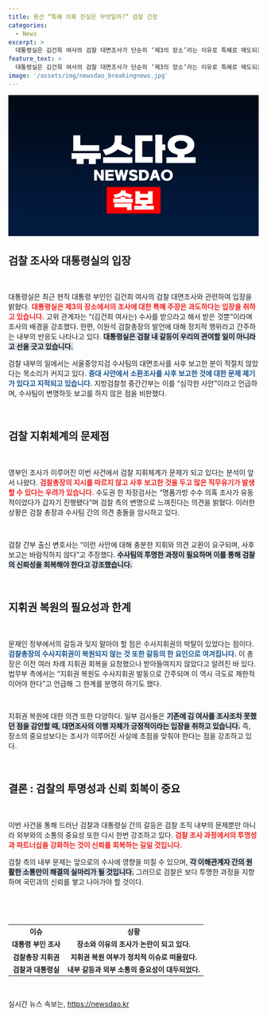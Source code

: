 ```yaml
---
title: 용산 “특혜 의혹 진실은 무엇일까?” 검찰 긴장
categories:
  - News
excerpt: >
  대통령실은 김건희 여사의 검찰 대면조사가 단순히 ‘제3의 장소’라는 이유로 특혜로 매도되는 것은 과도하다고 반박했다. 검찰 내부에서는 조사 방식에 대한 비판이 제기되며, 수사지휘권 회복에 대한 의견도 갈리고 있다.
feature_text: >
  대통령실은 김건희 여사의 검찰 대면조사가 단순히 ‘제3의 장소’라는 이유로 특혜로 매도되는 것은 과도하다고 반박했다. 검찰 내부에서는 조사 방식에 대한 비판이 제기되며, 수사지휘권 회복에 대한 의견도 갈리고 있다.
image: '/assets/img/newsdao_breakingnews.jpg'
---
```


<p><img src="/assets/img/newsdao_breakingnews.jpg" alt="ranknews 속보" /></p>

<h2 data-ke-size="size26">검찰 조사와 대통령실의 입장</h2>

<p data-ke-size="size16">&nbsp;</p>

<p>대통령실은 최근 현직 대통령 부인인 김건희 여사의 검찰 대면조사와 관련하여 입장을 밝혔다. <b><span style="color: #ee2323;">대통령실은 제3의 장소에서의 조사에 대한 특혜 주장은 과도하다는 입장을 취하고 있습니다.</span></b> 고위 관계자는 “(김건희 여사는) 수사를 받으라고 해서 받은 것뿐”이라며 조사의 배경을 강조했다. 한편, 이원석 검찰총장의 발언에 대해 정치적 행위라고 간주하는 내부의 반응도 나타나고 있다. <b><span style="background-color: #21538527;">대통령실은 검찰 내 갈등이 우리의 관여할 일이 아니라고 선을 긋고 있습니다.</span></b></p>

<p>검찰 내부의 일에서는 서울중앙지검 수사팀의 대면조사를 사후 보고한 분이 적절치 않았다는 목소리가 커지고 있다. <b><span style="color: #1a5490;">중대 사안에서 소환조사를 사후 보고한 것에 대한 문제 제기가 있다고 지적되고 있습니다.</span></b> 지방검찰청 중간간부는 이를 “심각한 사안”이라고 언급하며, 수사팀이 변명하듯 보고를 하지 않은 점을 비판했다.</p>

<p data-ke-size="size16">&nbsp;</p>

<h2 data-ke-size="size26">검찰 지휘체계의 문제점</h2>

<p data-ke-size="size16">&nbsp;</p>

<p>영부인 조사가 이루어진 이번 사건에서 검찰 지휘체계가 문제가 되고 있다는 분석이 앞서 나왔다. <b><span style="color: #ee2323;">검찰총장의 지시를 따르지 않고 사후 보고한 것을 두고 많은 직무유기가 발생할 수 있다는 우려가 있습니다.</span></b> 수도권 한 차장검사는 “명품가방 수수 의혹 조사가 유동적이었다가 갑자기 진행됐다”며 검찰 측의 변명으로 느껴진다는 의견을 밝혔다. 이러한 상황은 검찰 총장과 수사팀 간의 의견 충돌을 암시하고 있다.</p>

<p><br></p>

<p>검찰 간부 출신 변호사는 “이런 사안에 대해 충분한 지휘와 의견 교환이 요구되며, 사후 보고는 바람직하지 않다”고 주장했다. <b><span style="background-color: #21538527;">수사팀의 투명한 과정이 필요하며 이를 통해 검찰의 신뢰성을 회복해야 한다고 강조했습니다.</span></b> </p>

<p data-ke-size="size16">&nbsp;</p>

<h2 data-ke-size="size26">지휘권 복원의 필요성과 한계</h2>

<p data-ke-size="size16">&nbsp;</p>

<p>문재인 정부에서의 갈등과 잊지 말아야 할 점은 수사지휘권의 박탈이 있었다는 점이다. <b><span style="color: #1a5490;">검찰총장의 수사지휘권이 복원되지 않는 것 또한 갈등의 한 요인으로 여겨집니다.</span></b> 이 총장은 이전 여러 차례 지휘권 회복을 요청했으나 받아들여지지 않았다고 알려진 바 있다. 법무부 측에서는 “지휘권 복원도 수사지휘권 발동으로 간주되며 이 역시 극도로 제한적이어야 한다”고 언급해 그 한계를 분명히 하기도 했다.</p>

<p><br></p>

<p>지휘권 복원에 대한 의견 또한 다양하다. 일부 검사들은 <b><span style="background-color: #21538527;">기존에 김 여사를 조사조차 못했던 점을 감안할 때, 대면조사의 이행 자체가 긍정적이라는 입장을 취하고 있습니다.</span></b> 즉, 장소의 중요성보다는 조사가 이루어진 사실에 초점을 맞춰야 한다는 점을 강조하고 있다.</p>

<p data-ke-size="size16">&nbsp;</p>

<h2 data-ke-size="size26">결론 : 검찰의 투명성과 신뢰 회복이 중요</h2>

<p data-ke-size="size16">&nbsp;</p>

<p>이번 사건을 통해 드러난 검찰과 대통령실 간의 갈등은 검찰 조직 내부의 문제뿐만 아니라 외부와의 소통의 중요성 또한 다시 한번 강조하고 있다. <b><span style="color: #ee2323;">검찰 조사 과정에서의 투명성과 파트너십을 강화하는 것이 신뢰를 회복하는 길일 것입니다.</span></b> </p>

<p>검찰 측의 내부 문제는 앞으로의 수사에 영향을 미칠 수 있으며, <b><span style="background-color: #21538527;">각 이해관계자 간의 원활한 소통만이 해결의 실마리가 될 것입니다.</span></b> 그러므로 검찰은 보다 투명한 과정을 지향하며 국민과의 신뢰를 쌓고 나아가야 할 것이다. </p>

<p><br></p>

<p data-ke-size="size16">&nbsp;</p>

<table style="width: 100%; border-collapse: collapse;">
    <tr>
        <th style="text-align: center;"><b>이슈</b></th>
        <th style="text-align: center;"><b>상황</b></th>
    </tr>
    <tr>
        <td style="text-align: center; height: 17px;"><b>대통령 부인 조사</b></td>
        <td style="text-align: center; height: 17px;"><b>장소와 이유의 조사가 논란이 되고 있다.</b></td>
    </tr>
    <tr>
        <td style="text-align: center; height: 17px;"><b>검찰총장 지휘권</b></td>
        <td style="text-align: center; height: 17px;"><b>지휘권 복원 여부가 정치적 이슈로 떠올랐다.</b></td>
    </tr>
    <tr>
        <td style="text-align: center; height: 17px;"><b>검찰과 대통령실</b></td>
        <td style="text-align: center; height: 17px;"><b>내부 갈등과 외부 소통의 중요성이 대두되었다.</b></td>
    </tr>
</table>

<p data-ke-size="size16">&nbsp;</p>
실시간 뉴스 속보는, <a href="https://newsdao.kr" rel="dofollow">https://newsdao.kr</a>


